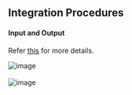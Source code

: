 ## Integration Procedures

#### Input and Output 

Refer [this](https://trailhead.salesforce.com/content/learn/modules/omnistudio-integration-procedures/design-simple-integration-procedures) for more details. 

![image](https://user-images.githubusercontent.com/8276139/127158842-05d7a252-6eba-41f6-9bf2-0bca029a4e57.png)
<br/><br/>
![image](https://user-images.githubusercontent.com/8276139/127158873-b9485a41-5102-4366-9532-4d7b523d93a1.png)
